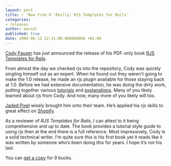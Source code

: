 ```yaml
---
layout: post
title: ! 'New from O''Reilly: RJS Templates for Rails'
categories:
- releases
author: marcel
published: true
date: 2006-06-13 22:31:00.000000000 +01:00
---
```

<p><a href="http://www.codyfauser.com/">Cody Fauser</a> has just announced the release of his <span class="caps">PDF</span>-only book <a href="http://www.oreilly.com/catalog/rjsrails/"><span class="caps">RJS</span> Templates for Rails</a>.</p>
<p>From almost the day we checked rjs into the repository, Cody was quickly singling himself out as an expert. When he found out they weren&#8217;t going to make the 1.0 release, he made an rjs plugin available for those staying back at 1.0. Before we had extensive documentation, he was doing the dirty work, putting together various <a href="http://www.codyfauser.com/articles/2005/11/20/rails-rjs-templates">tutorials</a> and <a href="http://www.codyfauser.com/articles/2006/03/16/rjs-element-and-collection-proxies">explanations</a>. Many of you likely learned about rjs from Cody. And now, many more of you likely will too.</p>
<p><a href="http://jadedpixel.com">Jaded Pixel</a> wisely brought him onto their team. He&#8217;s applied his rjs skills to great effect on <a href="http://shopify.com">Shopify</a>.</p>
<p>As a reviewer of <em><span class="caps">RJS</span> Templates for Rails</em>, I can attest to it being comprehensive and up to date.  The book provides a tutorial style guide to using rjs then at the end there is a full reference. Most impressively, Cody is a solid technical writer. I&#8217;m quite sure this is  his first book yet it reads like it was written by someone who&#8217;s been doing this for years. I hope it&#8217;s not his last.</p>
<p>You can <a href="http://www.oreilly.com/catalog/rjsrails/">get a copy</a> for 9 bucks.</p>